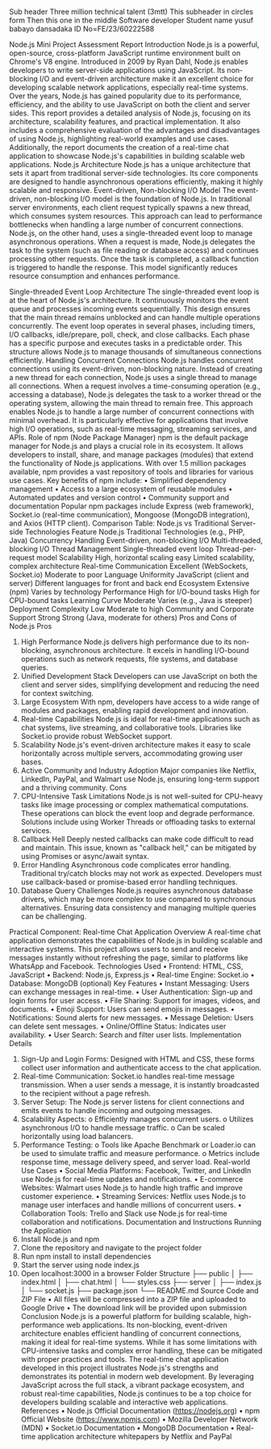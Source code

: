 Sub header 
Three million technical talent 
 (3mtt)
This subheader in circles form 
Then this one in the middle 
Software developer 
Student name yusuf babayo dansadaka
ID No=FE/23/60222588


Node.js Mini Project Assessment Report
Introduction
Node.js is a powerful, open-source, cross-platform JavaScript runtime environment built on Chrome's V8 engine. Introduced in 2009 by Ryan Dahl, Node.js enables developers to write server-side applications using JavaScript. Its non-blocking I/O and event-driven architecture make it an excellent choice for developing scalable network applications, especially real-time systems. Over the years, Node.js has gained popularity due to its performance, efficiency, and the ability to use JavaScript on both the client and server sides.
This report provides a detailed analysis of Node.js, focusing on its architecture, scalability features, and practical implementation. It also includes a comprehensive evaluation of the advantages and disadvantages of using Node.js, highlighting real-world examples and use cases. Additionally, the report documents the creation of a real-time chat application to showcase Node.js's capabilities in building scalable web applications.
Node.js Architecture
Node.js has a unique architecture that sets it apart from traditional server-side technologies. Its core components are designed to handle asynchronous operations efficiently, making it highly scalable and responsive.
Event-driven, Non-blocking I/O Model
The event-driven, non-blocking I/O model is the foundation of Node.js. In traditional server environments, each client request typically spawns a new thread, which consumes system resources. This approach can lead to performance bottlenecks when handling a large number of concurrent connections.
Node.js, on the other hand, uses a single-threaded event loop to manage asynchronous operations. When a request is made, Node.js delegates the task to the system (such as file reading or database access) and continues processing other requests. Once the task is completed, a callback function is triggered to handle the response. This model significantly reduces resource consumption and enhances performance.

Single-threaded Event Loop Architecture
The single-threaded event loop is at the heart of Node.js's architecture. It continuously monitors the event queue and processes incoming events sequentially. This design ensures that the main thread remains unblocked and can handle multiple operations concurrently.
The event loop operates in several phases, including timers, I/O callbacks, idle/prepare, poll, check, and close callbacks. Each phase has a specific purpose and executes tasks in a predictable order. This structure allows Node.js to manage thousands of simultaneous connections efficiently.
Handling Concurrent Connections
Node.js handles concurrent connections using its event-driven, non-blocking nature. Instead of creating a new thread for each connection, Node.js uses a single thread to manage all connections. When a request involves a time-consuming operation (e.g., accessing a database), Node.js delegates the task to a worker thread or the operating system, allowing the main thread to remain free.
This approach enables Node.js to handle a large number of concurrent connections with minimal overhead. It is particularly effective for applications that involve high I/O operations, such as real-time messaging, streaming services, and APIs.
Role of npm (Node Package Manager)
npm is the default package manager for Node.js and plays a crucial role in its ecosystem. It allows developers to install, share, and manage packages (modules) that extend the functionality of Node.js applications. With over 1.5 million packages available, npm provides a vast repository of tools and libraries for various use cases.
Key benefits of npm include:
•	Simplified dependency management
•	Access to a large ecosystem of reusable modules
•	Automated updates and version control
•	Community support and documentation
Popular npm packages include Express (web framework), Socket.io (real-time communication), Mongoose (MongoDB integration), and Axios (HTTP client).
Comparison Table: Node.js vs Traditional Server-side Technologies
Feature	Node.js	Traditional Technologies (e.g., PHP, Java)
Concurrency Handling	Event-driven, non-blocking I/O	Multi-threaded, blocking I/O
Thread Management	Single-threaded event loop	Thread-per-request model
Scalability	High, horizontal scaling easy	Limited scalability, complex architecture
Real-time Communication	Excellent (WebSockets, Socket.io)	Moderate to poor
Language Uniformity	JavaScript (client and server)	Different languages for front and back end
Ecosystem	Extensive (npm)	Varies by technology
Performance	High for I/O-bound tasks	High for CPU-bound tasks
Learning Curve	Moderate	Varies (e.g., Java is steeper)
Deployment Complexity	Low	Moderate to high
Community and Corporate Support	Strong	Strong (Java, moderate for others)
Pros and Cons of Node.js
Pros
1.	High Performance Node.js delivers high performance due to its non-blocking, asynchronous architecture. It excels in handling I/O-bound operations such as network requests, file systems, and database queries.
2.	Unified Development Stack Developers can use JavaScript on both the client and server sides, simplifying development and reducing the need for context switching.
3.	Large Ecosystem With npm, developers have access to a wide range of modules and packages, enabling rapid development and innovation.
4.	Real-time Capabilities Node.js is ideal for real-time applications such as chat systems, live streaming, and collaborative tools. Libraries like Socket.io provide robust WebSocket support.
5.	Scalability Node.js's event-driven architecture makes it easy to scale horizontally across multiple servers, accommodating growing user bases.
6.	Active Community and Industry Adoption Major companies like Netflix, LinkedIn, PayPal, and Walmart use Node.js, ensuring long-term support and a thriving community.
Cons
1.	CPU-Intensive Task Limitations Node.js is not well-suited for CPU-heavy tasks like image processing or complex mathematical computations. These operations can block the event loop and degrade performance. Solutions include using Worker Threads or offloading tasks to external services.
2.	Callback Hell Deeply nested callbacks can make code difficult to read and maintain. This issue, known as "callback hell," can be mitigated by using Promises or async/await syntax.
3.	Error Handling Asynchronous code complicates error handling. Traditional try/catch blocks may not work as expected. Developers must use callback-based or promise-based error handling techniques.
4.	Database Query Challenges Node.js requires asynchronous database drivers, which may be more complex to use compared to synchronous alternatives. Ensuring data consistency and managing multiple queries can be challenging.



Practical Component: Real-time Chat Application
Overview
A real-time chat application demonstrates the capabilities of Node.js in building scalable and interactive systems. This project allows users to send and receive messages instantly without refreshing the page, similar to platforms like WhatsApp and Facebook.
Technologies Used
•	Frontend: HTML, CSS, JavaScript
•	Backend: Node.js, Express.js
•	Real-time Engine: Socket.io
•	Database: MongoDB (optional)
Key Features
•	Instant Messaging: Users can exchange messages in real-time.
•	User Authentication: Sign-up and login forms for user access.
•	File Sharing: Support for images, videos, and documents.
•	Emoji Support: Users can send emojis in messages.
•	Notifications: Sound alerts for new messages.
•	Message Deletion: Users can delete sent messages.
•	Online/Offline Status: Indicates user availability.
•	User Search: Search and filter user lists.
Implementation Details
1.	Sign-Up and Login Forms: Designed with HTML and CSS, these forms collect user information and authenticate access to the chat application.
2.	Real-time Communication: Socket.io handles real-time message transmission. When a user sends a message, it is instantly broadcasted to the recipient without a page refresh.
3.	Server Setup: The Node.js server listens for client connections and emits events to handle incoming and outgoing messages.
4.	Scalability Aspects:
o	Efficiently manages concurrent users.
o	Utilizes asynchronous I/O to handle message traffic.
o	Can be scaled horizontally using load balancers.
5.	Performance Testing:
o	Tools like Apache Benchmark or Loader.io can be used to simulate traffic and measure performance.
o	Metrics include response time, message delivery speed, and server load.
Real-world Use Cases
•	Social Media Platforms: Facebook, Twitter, and LinkedIn use Node.js for real-time updates and notifications.
•	E-commerce Websites: Walmart uses Node.js to handle high traffic and improve customer experience.
•	Streaming Services: Netflix uses Node.js to manage user interfaces and handle millions of concurrent users.
•	Collaboration Tools: Trello and Slack use Node.js for real-time collaboration and notifications.
Documentation and Instructions
Running the Application
1.	Install Node.js and npm
2.	Clone the repository and navigate to the project folder
3.	Run npm install to install dependencies
4.	Start the server using node index.js
5.	Open localhost:3000 in a browser
Folder Structure
├── public
│   ├── index.html
│   ├── chat.html
│   └── styles.css
├── server
│   ├── index.js
│   └── socket.js
├── package.json
└── README.md
Source Code and ZIP File
•	All files will be compressed into a ZIP file and uploaded to Google Drive
•	The download link will be provided upon submission
Conclusion
Node.js is a powerful platform for building scalable, high-performance web applications. Its non-blocking, event-driven architecture enables efficient handling of concurrent connections, making it ideal for real-time systems. While it has some limitations with CPU-intensive tasks and complex error handling, these can be mitigated with proper practices and tools. The real-time chat application developed in this project illustrates Node.js's strengths and demonstrates its potential in modern web development.
By leveraging JavaScript across the full stack, a vibrant package ecosystem, and robust real-time capabilities, Node.js continues to be a top choice for developers building scalable and interactive web applications.
References
•	Node.js Official Documentation (https://nodejs.org)
•	npm Official Website (https://www.npmjs.com)
•	Mozilla Developer Network (MDN)
•	Socket.io Documentation
•	MongoDB Documentation
•	Real-time application architecture whitepapers by Netflix and PayPal

